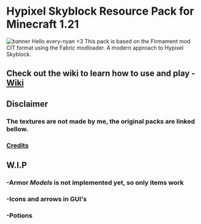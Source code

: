  # Hypixel Skyblock Resource Pack for Minecraft 1.21
![banner](https://github.com/user-attachments/assets/d1331864-6dd2-4d7c-91df-06dacd5189b6)
Hello every-nyan <3 
This pack is based on the Firmament mod CIT format using the Fabric modloader. A modern approach to Hypixel Skyblock.

## Check out the wiki to learn how to use and play - [Wiki](https://github.com/lordmujin/luma-mix21/wiki)

## Disclaimer 
### The textures are not made by me, the original packs are linked bellow.
### [Credits](https://github.com/lordmujin/luma-mix21/wiki/Credits)

## W.I.P
### -Armor *Models* is not implemented yet, so only items work
### -Icons and arrows in GUI's
### -Potions
